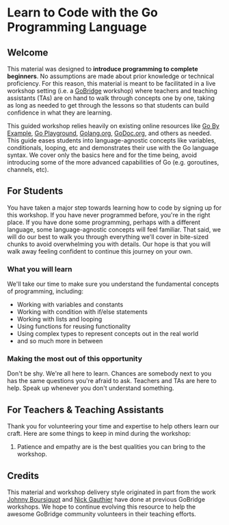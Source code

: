 # Learn to Code with the Go Programming Language

## Welcome

This material was designed to **introduce programming to complete beginners**. No assumptions are made about prior knowledge or technical proficiency. For this reason, this material is meant to be facilitated in a live workshop setting \(i.e. a [GoBridge](https://golangbridge.org/) workshop\) where teachers and teaching assistants \(TAs\) are on hand to walk through concepts one by one, taking as long as needed to get through the lessons so that students can build confidence in what they are learning.

This guided workshop relies heavily on existing online resources like [Go By Example](https://gobyexample.com/), [Go Playground](https://play.golang.org/), [Golang.org](https://golang.org/), [GoDoc.org](https://godoc.org/), and others as needed. This guide eases students into language-agnostic concepts like variables, conditionals, looping, etc and demonstrates their use with the Go language syntax. We cover only the basics here and for the time being, avoid introducing some of the more advanced capabilities of Go \(e.g. goroutines, channels, etc\).

## For Students

You have taken a major step towards learning how to code by signing up for this workshop. If you have never programmed before, you're in the right place. If you have done some programming, perhaps with a different language, some language-agnostic concepts will feel familiar. That said, we will do our best to walk you through everything we'll cover in bite-sized chunks to avoid overwhelming you with details. Our hope is that you will walk away feeling confident to continue this journey on your own.

### What you will learn

We'll take our time to make sure you understand the fundamental concepts of programming, including:

* Working with variables and constants
* Working with condition with if/else statements
* Working with lists and looping
* Using functions for reusing functionality
* Using complex types to represent concepts out in the real world
* and so much more in between

### Making the most out of this opportunity

Don't be shy. We're all here to learn. Chances are somebody next to you has the same questions you're afraid to ask. Teachers and TAs are here to help. Speak up whenever you don't understand something.

## For Teachers & Teaching Assistants

Thank you for volunteering your time and expertise to help others learn our craft. Here are some things to keep in mind during the workshop:

1. Patience and empathy are is the best qualities you can bring to the workshop.

## Credits

This material and workshop delivery style originated in part from the work [Johnny Boursiquot](https://twitter.com/jboursiquot) and [Nick Gauthier](https://twitter.com/ngauthier) have done at previous GoBridge workshops. We hope to continue evolving this resource to help the awesome GoBridge community volunteers in their teaching efforts.


